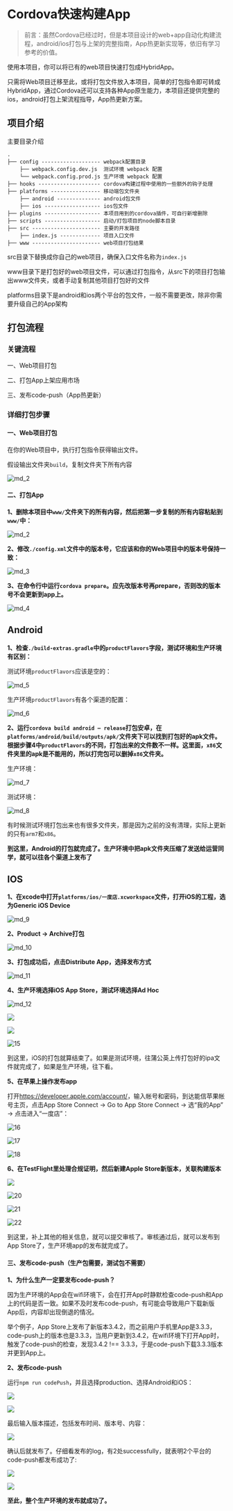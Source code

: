 # Cordova快速构建App

> 前言：虽然Cordova已经过时，但是本项目设计的web+app自动化构建流程，android/ios打包与上架的完整指南，App热更新实现等，依旧有学习参考的价值。

使用本项目，你可以将已有的web项目快速打包成HybridApp。

只需将Web项目迁移至此，或将打包文件放入本项目，简单的打包指令即可转成HybridApp，通过Cordova还可以支持各种App原生能力，本项目还提供完整的ios，android打包上架流程指导，App热更新方案。

## 项目介绍

主要目录介绍
```
.
├── config ------------------- webpack配置目录
    ├── webpack.config.dev.js  测试环境 webpack 配置
    └── webpack.config.prod.js 生产环境 webpack 配置
├── hooks -------------------- cordova构建过程中使用的一些额外的钩子处理
├── platforms ---------------- 移动端包文件夹
    ├── android -------------- android包文件
    ├── ios ------------------ ios包文件
├── plugins ------------------ 本项目用到的cordova插件，可自行新增删除
├── scripts ------------------ 启动/打包项目的node脚本目录
├── src ---------------------- 主要的开发路径
    ├── index.js ------------- 项目入口文件
├── www ---------------------- web项目打包结果
```

src目录下替换成你自己的web项目，确保入口文件名称为`index.js`

www目录下是打包好的web项目文件，可以通过打包指令，从src下的项目打包输出www文件夹，或者手动复制其他项目打包好的文件

platforms目录下是android和ios两个平台的包文件，一般不需要更改，除非你需要升级自己的App架构

## 打包流程

### 关键流程

一、Web项目打包

二、打包App上架应用市场

三、发布code-push（App热更新）

### 详细打包步骤

#### 一、Web项目打包

在你的Web项目中，执行打包指令获得输出文件。

假设输出文件夹`build`，复制文件夹下所有内容

![md_2](markdown_img/md_1.jpg)

#### 二、打包App

**1、删除本项目中`www/`文件夹下的所有内容，然后把第一步复制的所有内容粘贴到`www/`中：**

![md_2](markdown_img/md_2.jpg)

**2、修改`./config.xml`文件中的版本号，它应该和你的Web项目中的版本号保持一致：**

![md_3](markdown_img/md_3.jpg)

**3、在命令行中运行`cordova prepare`。应先改版本号再prepare，否则改的版本号不会更新到app上。**

![md_4](markdown_img/md_4.jpg)

## Android

**1、检查`./build-extras.gradle`中的`productFlavors`字段，测试环境和生产环境有区别：**

测试环境`productFlavors`应该是空的：

![md_5](markdown_img/md_5.jpg)

生产环境`productFlavors`有各个渠道的配置：

![md_6](markdown_img/md_6.jpg)

**2、运行`cordova build android — release`打包安卓，在`platforms/android/build/outputs/apk/`文件夹下可以找到打包好的apk文件。根据步骤4中`productFlavors`的不同，打包出来的文件数不一样。这里面，`x86`文件夹里的apk是不能用的，所以打完包可以删掉`x86`文件夹。**

生产环境：

![md_7](markdown_img/md_7.jpg)

测试环境：

![md_8](markdown_img/md_8.jpg)

有时候测试环境打包出来也有很多文件夹，那是因为之前的没有清理，实际上更新的只有`arm7`和`x86`。

**到这里，Android的打包就完成了。生产环境中把apk文件夹压缩了发送给运营同学，就可以往各个渠道上发布了**

## IOS

**1、在xcode中打开`platforms/ios/一度店.xcworkspace`文件，打开iOS的工程，选为Generic iOS Device**

![md_9](markdown_img/md_9.jpg)

**2、Product -> Archive打包**

![md_10](markdown_img/md_10.jpg)

**3、打包成功后，点击Distribute App，选择发布方式**

![md_11](markdown_img/md_11.jpg)

**4、生产环境选择iOS App Store，测试环境选择Ad Hoc**

![md_12](markdown_img/md_12.jpg)

![](markdown_img/md_13.jpg)

![](markdown_img/md_14.jpg)

![15](markdown_img/md_15.jpg)

到这里，iOS的打包就算结束了。如果是测试环境，往蒲公英上传打包好的ipa文件就完成了，如果是生产环境，往下看。

**5、在苹果上操作发布app**

打开<https://developer.apple.com/account/>，输入帐号和密码，到达能信苹果帐号主页，点击App Store Connect -> Go to App Store Connect -> 选“我的App” -> 点击进入“一度店”：

![16](markdown_img/md_16.jpg)

![17](markdown_img/md_17.jpg)

![18](markdown_img/md_18.jpg)

**6、在TestFlight里处理合规证明，然后新建Apple Store新版本，关联构建版本**

![](markdown_img/md_19.jpg)

![20](markdown_img/md_20.jpg)

![21](markdown_img/md_21.jpg)

![22](markdown_img/md_22.jpg)

到这里，补上其他的相关信息，就可以提交审核了。审核通过后，就可以发布到App Store了，生产环境app的发布就完成了。

#### 三、发布code-push（生产包需要，测试包不需要）

**1、为什么生产一定要发布code-push？**

因为生产环境的App会在wifi环境下，会在打开App时静默检查code-push和App上的代码是否一致。如果不及时发布code-push，有可能会导致用户下载新版App后，内容却出现倒退的情况。

举个例子，App Store上发布了新版本3.4.2，而之前用户手机里App是3.3.3，code-push上的版本也是3.3.3，当用户更新到3.4.2，在wifi环境下打开App时，触发了code-push的检查，发现3.4.2 !== 3.3.3，于是code-push下载3.3.3版本并更到App上。

**2、发布code-push**

运行`npm run codePush`，并且选择production、选择Android和iOS：

![](markdown_img/md_23.jpg)

![](markdown_img/md_24.jpg)

最后输入版本描述，包括发布时间、版本号、内容：

![](markdown_img/md_25.jpg)

确认后就发布了。仔细看发布的log，有2处successfully，就表明2个平台的code-push都发布成功了:

![](markdown_img/md_26.jpg)

![](markdown_img/md_27.jpg)

**至此，整个生产环境的发布就成功了。**


